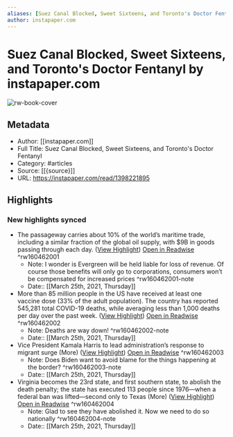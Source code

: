 ```yaml
---
aliases: [Suez Canal Blocked, Sweet Sixteens, and Toronto's Doctor Fentanyl, Suez Canal Blocked, Sweet Sixteens, and Toronto's Doctor Fentanyl]
author: instapaper.com
---
```

# Suez Canal Blocked, Sweet Sixteens, and Toronto's Doctor Fentanyl by instapaper.com

![rw-book-cover](https://readwise-assets.s3.amazonaws.com/static/images/article0.00998d930354.png)

## Metadata
- Author: [[instapaper.com]]
- Full Title: Suez Canal Blocked, Sweet Sixteens, and Toronto's Doctor Fentanyl
- Category: #articles
- Source: [[{source}]]
- URL: https://instapaper.com/read/1398221895

## Highlights
### New highlights synced
- The passageway carries about 10% of the world’s maritime trade, including a similar fraction of the global oil supply, with $9B in goods passing through each day. ([View Highlight](https://instapaper.com/read/1398221895/15906240)) [Open in Readwise](https://readwise.io/open/160462001) ^rw160462001
    - Note: I wonder is Evergreen will be held liable for loss of revenue. Of course those benefits will only go to corporations, consumers won’t be compensated for increased prices ^rw160462001-note
    - Date:: [[March 25th, 2021, Thursday]]
- More than 85 million people in the US have received at least one vaccine dose (33% of the adult population). The country has reported 545,281 total COVID-19 deaths, while averaging less than 1,000 deaths per day over the past week. ([View Highlight](https://instapaper.com/read/1398221895/15906253)) [Open in Readwise](https://readwise.io/open/160462002) ^rw160462002
    - Note: Deaths are way down! ^rw160462002-note
    - Date:: [[March 25th, 2021, Thursday]]
- Vice President Kamala Harris to lead administration’s response to migrant surge (More) ([View Highlight](https://instapaper.com/read/1398221895/15906363)) [Open in Readwise](https://readwise.io/open/160462003) ^rw160462003
    - Note: Does Biden want to avoid blame for the things happening at the border? ^rw160462003-note
    - Date:: [[March 25th, 2021, Thursday]]
- Virginia becomes the 23rd state, and first southern state, to abolish the death penalty; the state has executed 113 people since 1976—when a federal ban was lifted—second only to Texas (More) ([View Highlight](https://instapaper.com/read/1398221895/15906374)) [Open in Readwise](https://readwise.io/open/160462004) ^rw160462004
    - Note: Glad to see they have abolished it. Now we need to do so nationally ^rw160462004-note
    - Date:: [[March 25th, 2021, Thursday]]
